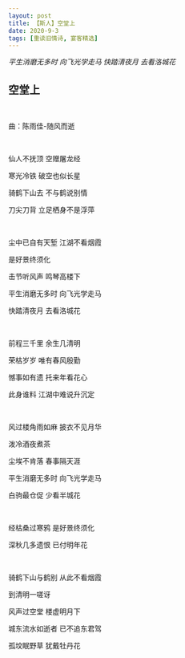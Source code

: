 ```yaml
---
layout: post
title: 【斯人】空堂上
date: 2020-9-3
tags: [重读旧情诗, 宴客精选]
---
```


*平生消磨无多时 向飞光学走马 快踏清夜月 去看洛城花*

## 空堂上

<br>

曲：陈雨佳-随风而逝

<br>

仙人不抚顶 空赠屠龙经

寒光冷铁 破空也似长星

骑鹤下山去 不与鹤说别情

刀尖刀背 立足栖身不是浮萍

<br>

尘中已自有天堑 江湖不看烟霞

是好景终须化

击节听风声 鸣琴高楼下

平生消磨无多时 向飞光学走马

快踏清夜月 去看洛城花

<br>

前程三千里 余生几清明

荣枯岁岁 唯有春风殷勤

憾事如有遗 托来年看花心

此身谁料 江湖中难说升沉定

<br>

风过楼角雨如麻 披衣不见月华

泼冷酒夜煮茶

尘埃不肯落 春事隔天涯

平生消磨无多时 向飞光学走马

白驹最仓促 少看半城花

<br>

经枯桑过寒鸦 是好景终须化

深秋几多遗恨 已付明年花

<br>

骑鹤下山与鹤别 从此不看烟霞

到清明一嗟讶

风声过空堂 楼虚明月下

城东流水如逝者 已不追东君驾

孤坟眠野草 犹戴牡丹花


<br>

<br>
